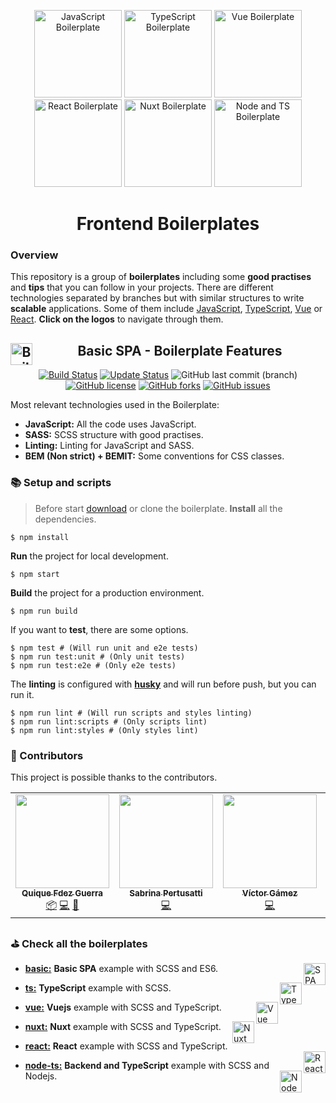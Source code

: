 <p align="center">
  <a href="https://github.com/CKGrafico/Frontend-Boilerplates/tree/basic#frontend-boilerplates"><img src="https://raw.githubusercontent.com/CKGrafico/Frontend-Boilerplates/docs/resources/techs/spa.png" alt="JavaScript Boilerplate" width="140"></a>
  <a href="https://github.com/CKGrafico/Frontend-Boilerplates/tree/ts#frontend-boilerplates"><img src="https://raw.githubusercontent.com/CKGrafico/Frontend-Boilerplates/docs/resources/techs/ts-d.png" alt="TypeScript Boilerplate" width="140"></a>
  <a href="https://github.com/CKGrafico/Frontend-Boilerplates/tree/vue#frontend-boilerplates"><img src="https://raw.githubusercontent.com/CKGrafico/Frontend-Boilerplates/docs/resources/techs/vue-d.png" alt="Vue Boilerplate" width="140"></a>
   <a href="https://github.com/CKGrafico/Frontend-Boilerplates/tree/react#frontend-boilerplates"><img src="https://raw.githubusercontent.com/CKGrafico/Frontend-Boilerplates/docs/resources/techs/react-d.png" alt="React Boilerplate" width="140"></a>
  <a href="https://github.com/CKGrafico/Frontend-Boilerplates/tree/nuxt#frontend-boilerplates"><img src="https://raw.githubusercontent.com/CKGrafico/Frontend-Boilerplates/docs/resources/techs/nuxt-d.png" alt="Nuxt Boilerplate" width="140"></a>
   <a href="https://github.com/CKGrafico/Frontend-Boilerplates/tree/node-ts#frontend-boilerplates"><img src="https://raw.githubusercontent.com/CKGrafico/Frontend-Boilerplates/docs/resources/techs/nodets-d.png" alt="Node and TS Boilerplate" width="140"></a>
</p>
<h1 align="center">Frontend Boilerplates</h1>

### Overview
This repository is a group of **boilerplates** including some **good practises** and **tips** that you can follow in your projects. There are different technologies separated by branches but with similar structures to write **scalable** applications. Some of them include [JavaScript](https://github.com/CKGrafico/Frontend-Boilerplates/tree/basic#frontend-boilerplates), [TypeScript](https://github.com/CKGrafico/Frontend-Boilerplates/tree/ts#frontend-boilerplates), [Vue](https://github.com/CKGrafico/Frontend-Boilerplates/tree/vue#frontend-boilerplates) or [React](https://github.com/CKGrafico/Frontend-Boilerplates/tree/react#frontend-boilerplates). **Click on the logos** to navigate through them.

<h2 align="center">Basic SPA - Boilerplate Features <img src="https://raw.githubusercontent.com/CKGrafico/Frontend-Boilerplates/docs/resources/techs/spa.png" align="left" width="35" title="Boilerplate"></h2>

<p align="center">
  <a href="https://travis-ci.org/CKGrafico/Frontend-Boilerplates"><img src="https://travis-ci.org/CKGrafico/Frontend-Boilerplates.svg?branch=basic" alt="Build Status"></a>
  <a href="https://github.com/CKGrafico/Frontend-Boilerplates/releases"><img src="https://img.shields.io/badge/Update%20status-Occasionally-yellowgreen" alt="Update Status"></a>
  <img src="https://img.shields.io/github/last-commit/CKGrafico/Frontend-Boilerplates/basic.svg" alt="GitHub last commit (branch)">
  <a href="https://github.com/CKGrafico/Frontend-Boilerplates/blob/basic/LICENSE"><img src="https://img.shields.io/github/license/CKGrafico/Frontend-Boilerplates.svg" alt="GitHub license"></a>
  <a href="https://github.com/CKGrafico/Frontend-Boilerplates/network"><img src="https://img.shields.io/github/forks/CKGrafico/Frontend-Boilerplates.svg" alt="GitHub forks"></a>
  <a href=https://github.com/CKGrafico/Frontend-Boilerplates/issues"><img src="https://img.shields.io/github/issues/CKGrafico/Frontend-Boilerplates.svg" alt="GitHub issues"></a>
</p>

Most relevant technologies used in the Boilerplate:
- **JavaScript:** All the code uses JavaScript.
- **SASS:** SCSS structure with good practises.
- **Linting:** Linting for JavaScript and SASS.
- **BEM (Non strict) + BEMIT:** Some conventions for CSS classes.

### 📚 Setup and scripts
> Before start [download](https://github.com/CKGrafico/Frontend-Boilerplates/archive/basic.zip) or clone the boilerplate.
**Install** all the dependencies.
```shell
$ npm install
```
**Run** the project for local development.
```shell
$ npm start
```
**Build** the project for a production environment.
```shell
$ npm run build
```
If you want to **test**, there are some options.
```shell
$ npm test # (Will run unit and e2e tests)
$ npm run test:unit # (Only unit tests)
$ npm run test:e2e # (Only e2e tests)
```
The **linting** is configured with [**husky**](https://github.com/typicode/husky) and will run before push, but you can run it.
```shell
$ npm run lint # (Will run scripts and styles linting)
$ npm run lint:scripts # (Only scripts lint)
$ npm run lint:styles # (Only styles lint)
```
### 🎩 Contributors
This project is possible thanks to the contributors.
<!-- ALL-CONTRIBUTORS-LIST:START - Do not remove or modify this section -->
<!-- prettier-ignore-start -->
<!-- markdownlint-disable -->
<table>
  <tr>
    <td align="center"><a href="http://CKgrafico.com"><img src="https://avatars1.githubusercontent.com/u/2048511?v=4" width="150px;" alt=""/><br /><sub><b>Quique Fdez Guerra</b></sub></a><br /><a href="#platform-ckgrafico" title="Packaging/porting to new platform">📦</a> <a href="https://github.com/CKGrafico/Frontend-Boilerplates/commits?author=ckgrafico" title="Code">💻</a> <a href="#tool-ckgrafico" title="Tools">🔧</a></td>
    <td align="center"><a href="https://github.com/spertusatti"><img src="https://avatars0.githubusercontent.com/u/25738279?v=4" width="150px;" alt=""/><br /><sub><b>Sabrina Pertusatti</b></sub></a><br /><a href="https://github.com/CKGrafico/Frontend-Boilerplates/commits?author=spertusatti" title="Code">💻</a></td>
    <td align="center"><a href="https://www.linkedin.com/in/victor-gamez/"><img src="https://avatars0.githubusercontent.com/u/14943217?v=4" width="150px;" alt=""/><br /><sub><b>Víctor Gámez</b></sub></a><br /><a href="https://github.com/CKGrafico/Frontend-Boilerplates/commits?author=VGamezz19" title="Code">💻</a></td>
    <td align="center"><a href="http://kryzh.com"><img src="https://avatars1.githubusercontent.com/u/2675648?v=4" width="150px;" alt=""/><br /><sub><b>Alex Kryzhanovskyy</b></sub></a><br /><a href="https://github.com/CKGrafico/Frontend-Boilerplates/commits?author=AlexKryzh" title="Code">💻</a></td>
    <td align="center"><a href="https://github.com/jcarloslr10"><img src="https://avatars0.githubusercontent.com/u/15978818?v=4" width="150px;" alt=""/><br /><sub><b>Juan Carlos</b></sub></a><br /><a href="https://github.com/CKGrafico/Frontend-Boilerplates/commits?author=jcarloslr10" title="Code">💻</a></td>
  </tr>
</table>

<!-- markdownlint-enable -->
<!-- prettier-ignore-end -->
<!-- ALL-CONTRIBUTORS-LIST:END -->

### ⛳️ Check all the boilerplates

- **[basic:](https://github.com/CKGrafico/Frontend-Boilerplates/tree)** **Basic SPA** example with SCSS and ES6. <img src="https://raw.githubusercontent.com/CKGrafico/Frontend-Boilerplates/docs/resources/techs/spa.png" align="right" width="35" title="SPA">

- **[ts:](https://github.com/CKGrafico/Frontend-Boilerplates/tree/ts)** **TypeScript** example with SCSS. <img src="https://raw.githubusercontent.com/CKGrafico/Frontend-Boilerplates/docs/resources/techs/ts.png" align="right" width="35" title="TypeScript">

- **[vue:](https://github.com/CKGrafico/Frontend-Boilerplates/tree/vue)** **Vuejs** example with SCSS and TypeScript. <img src="https://raw.githubusercontent.com/CKGrafico/Frontend-Boilerplates/docs/resources/techs/vue.png" align="right" width="35" title="Vue">

- **[nuxt:](https://github.com/CKGrafico/Frontend-Boilerplates/tree/nuxt)** **Nuxt** example with SCSS and TypeScript. <img src="https://raw.githubusercontent.com/CKGrafico/Frontend-Boilerplates/docs/resources/techs/nuxt.png" align="right" width="35" title="Nuxt">

- **[react:](https://github.com/CKGrafico/Frontend-Boilerplates/tree/react)** **React** example with SCSS and TypeScript. <img src="https://raw.githubusercontent.com/CKGrafico/Frontend-Boilerplates/docs/resources/techs/react.png" align="right" width="35" title="React">

- **[node-ts:](https://github.com/CKGrafico/Frontend-Boilerplates/tree/node-ts)** **Backend and TypeScript** example with SCSS and Nodejs. <img src="https://raw.githubusercontent.com/CKGrafico/Frontend-Boilerplates/docs/resources/techs/nodets.png" align="right" width="35" title="Node with TypeScript">
